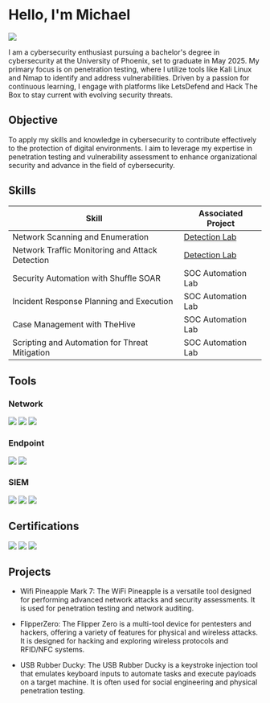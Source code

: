 # Hello, I'm Michael
<a href="https://linkedin.com/in/cybermmmichael"><img src="https://img.shields.io/badge/-LinkedIn-0072b1?&style=for-the-badge&logo=linkedin&logoColor=white" /></a>


I am a cybersecurity enthusiast pursuing a bachelor's degree in cybersecurity at the University of Phoenix, set to graduate in May 2025. My primary focus is on penetration testing, where I utilize tools like Kali Linux and Nmap to identify and address vulnerabilities. Driven by a passion for continuous learning, I engage with platforms like LetsDefend and Hack The Box to stay current with evolving security threats.

## Objective

To apply my skills and knowledge in cybersecurity to contribute effectively to the protection of digital environments. I aim to leverage my expertise in penetration testing and vulnerability assessment to enhance organizational security and advance in the field of cybersecurity.

## Skills

| Skill                                         | Associated Project         |
|-----------------------------------------------|----------------------------|
| Network Scanning and Enumeration          | <a href="https://drive.google.com/file/d/1-BJvZa_jdaazQMXfWQl7pZ7mO5-4dBFC/view?usp=drive_link">Detection Lab</a>|
| Network Traffic Monitoring and Attack Detection | <a href="https://google.com">Detection Lab</a>|
| Security Automation with Shuffle SOAR         | SOC Automation Lab|
| Incident Response Planning and Execution      | SOC Automation Lab|
| Case Management with TheHive                  | SOC Automation Lab|
| Scripting and Automation for Threat Mitigation | SOC Automation Lab|

## Tools


### Network
<div>
    <img src="https://img.shields.io/badge/-Wireshark-1679A7?&style=for-the-badge&logo=Wireshark&logoColor=white" />
<img src="https://img.shields.io/badge/-Nmap-00B2A9?&style=for-the-badge&logo=nmap&logoColor=white" />    
    <img src="https://img.shields.io/badge/-Netcat-000000?&style=for-the-badge&logo=netcat&logoColor=white" />
</div>

### Endpoint
<div>
    <img src="https://img.shields.io/badge/-CrowdStrike_Falcon-FF6F00?&style=for-the-badge&logo=crowdstrike&logoColor=white" />
    <img src="https://img.shields.io/badge/-Malwarebytes-005C99?&style=for-the-badge&logo=malwarebytes&logoColor=white" />
</div>

### SIEM
<div>
    <img src="https://img.shields.io/badge/-Elastic_Stack-005571?&style=for-the-badge&logo=elasticsearch&logoColor=white" />
    <img src="https://img.shields.io/badge/-Splunk-000000?&style=for-the-badge&logo=Splunk&logoColor=white" />
    <img src="https://img.shields.io/badge/-IBM_QRadar-0052CC?&style=for-the-badge&logo=ibm&logoColor=white" />
</div>

## Certifications
<div>
<img src="https://img.shields.io/badge/-Security%2B-FF0000?&style=for-the-badge&logo=CompTIA&logoColor=white" />
<img src="https://img.shields.io/badge/-Google_Cybersecurity_Certification-4285F4?&style=for-the-badge&logo=google&logoColor=white" />
<img src="https://img.shields.io/badge/-Cyber%20and%20Network%20Defense%20Certification-003A70?&style=for-the-badge&logo=university&logoColor=white" />

</div>

## Projects
- Wifi Pineapple Mark 7: The WiFi Pineapple is a versatile tool designed for performing advanced network attacks and security assessments. It is used for penetration testing and network auditing.
    
- FlipperZero: The Flipper Zero is a multi-tool device for pentesters and hackers, offering a variety of features for physical and wireless attacks. It is designed for hacking and exploring wireless protocols and RFID/NFC systems.
     
- USB Rubber Ducky: The USB Rubber Ducky is a keystroke injection tool that emulates keyboard inputs to automate tasks and execute payloads on a target machine. It is often used for social engineering and physical penetration testing.
